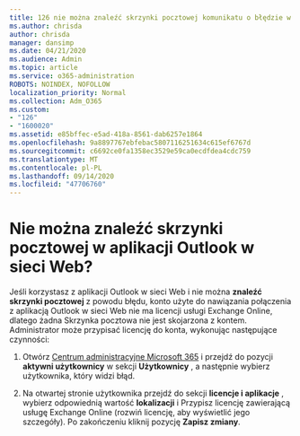 ```yaml
---
title: 126 nie można znaleźć skrzynki pocztowej komunikatu o błędzie w programie OWA?
ms.author: chrisda
author: chrisda
manager: dansimp
ms.date: 04/21/2020
ms.audience: Admin
ms.topic: article
ms.service: o365-administration
ROBOTS: NOINDEX, NOFOLLOW
localization_priority: Normal
ms.collection: Adm_O365
ms.custom:
- "126"
- "1600020"
ms.assetid: e85bffec-e5ad-418a-8561-dab6257e1864
ms.openlocfilehash: 9a8897767ebfebac5807116251634c615ef6767d
ms.sourcegitcommit: c6692ce0fa1358ec3529e59ca0ecdfdea4cdc759
ms.translationtype: MT
ms.contentlocale: pl-PL
ms.lasthandoff: 09/14/2020
ms.locfileid: "47706760"
---
```

# <a name="getting-a-mailbox-not-found-error-in-outlook-on-the-web"></a>Nie można znaleźć skrzynki pocztowej w aplikacji Outlook w sieci Web?

Jeśli korzystasz z aplikacji Outlook w sieci Web i nie można **znaleźć skrzynki pocztowej** z powodu błędu, konto użyte do nawiązania połączenia z aplikacją Outlook w sieci Web nie ma licencji usługi Exchange Online, dlatego żadna Skrzynka pocztowa nie jest skojarzona z kontem. Administrator może przypisać licencję do konta, wykonując następujące czynności:

1. Otwórz [Centrum administracyjne Microsoft 365](https://portal.office.com/adminportal/home#/homepage) i przejdź do pozycji **aktywni użytkownicy** w sekcji **Użytkownicy** , a następnie wybierz użytkownika, który widzi błąd.

2. Na otwartej stronie użytkownika przejdź do sekcji **licencje i aplikacje** , wybierz odpowiednią wartość **lokalizacji** i Przypisz licencję zawierającą usługę Exchange Online (rozwiń licencję, aby wyświetlić jego szczegóły). Po zakończeniu kliknij pozycję **Zapisz zmiany**.
